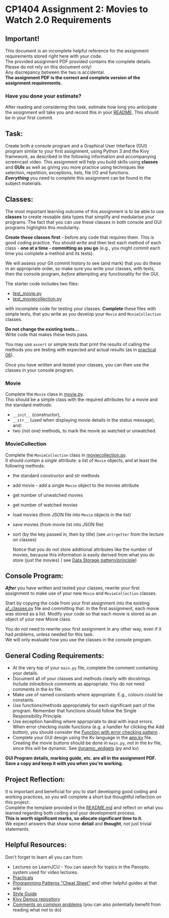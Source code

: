 # CP1404 Assignment 2: Movies to Watch 2.0 Requirements

## Important!

This document is an incomplete helpful reference for the assignment requirements stored right here with your
code.  
The provided assignment PDF provided contains the complete details.   
Please do not rely on this document only!  
Any discrepancy between the two is accidental.  
**The assignment PDF is the correct and complete version of the assignment requirements.**

### Have you done your estimate?

After reading and considering this task, estimate how long you anticipate the assignment will take you and record this
in your [README](README.md). This should be in your first commit.

## Task:

Create both a console program and a Graphical User Interface (GUI)
program similar to your first assignment, using Python 3 and the Kivy
framework, as described in the following information and accompanying
screencast video. This assignment will help you build skills using
**classes** and **GUIs** as well as giving you more practice using
techniques like selection, repetition, exceptions, lists, file I/O and
functions.  
***Everything*** you need to
complete this assignment can be found in the subject materials.

## Classes:

The most important learning outcome of this assignment is to be able to
use **classes** to create reusable data types that simplify and
modularise your programs. The fact that you can use these classes in
both console and GUI programs highlights this modularity.

**Create these classes first** - before any
code that requires them. This is good coding practice. You should
write and then test each method of each class - **one at a time -
committing as you go** (e.g., you might commit each time you complete a
method and its tests).

We will assess your Git commit history to see (and mark) that you do
these in an appropriate order, so make sure you write your classes, with
tests, then the console program, *before* attempting any functionality
for the GUI.

The starter code includes two files:

- [test_movie.py](test_movie.py)
- [test_moviecollection.py](test_moviecollection.py)

with incomplete code for testing your classes.
**Complete** these files with simple tests, that you write as you
develop your `Movie` and `MovieCollection` classes.

**Do not change the existing tests...**  
Write code that makes these tests pass.

You may use `assert` or
simple tests that print the results of calling the methods you are
testing with expected and actual results (as
in [practical 06](https://github.com/CP1404/Practicals/tree/master/prac_06#testing)).

Once you have written and tested your classes, you can then use the
classes in your console program.

### Movie

Complete the `Movie` class in [movie.py](movie.py).  
This should be a simple
class with the required attributes for a movie and the standard
methods:

- `__init__` (constructor),
- `__str__` (used when
  displaying movie details in the status message), and:
- two (not one) methods, to mark the movie as watched or
  unwatched.

### MovieCollection

Complete the `MovieCollection` class in [moviecollection.py](moviecollection.py).  
It should contain a *single* attribute: a list of `Movie` objects, and at
least the following methods:

- the standard constructor and str methods
- add movie - add a single `Movie` object to the movies attribute
- get number of unwatched movies
- get number of watched movies
- load movies (from JSON file into `Movie` objects in the list)
- save movies (from movie list into JSON file)
- sort (by the key passed in, then by title)
  (see `attrgetter` from the lecture on classes)

  Notice that you do not store additional attributes like the
  number of movies, because this information is easily derived
  from what you do store (just the movies) (
  see [Data Storage pattern/principle](https://github.com/CP1404/Starter/wiki/Programming-Patterns#data-storage))

## Console Program:

***After*** you have written and tested your classes, rewrite your first
assignment to make use of your new `Movie` and `MovieCollection` classes.

Start by copying
the code from your first assignment into the existing [a1_classes.py](a1_classes.py)
file and committing that. In the first assignment, each movie was stored
as a list. Modify your code so that each movie is stored as an object of
your new Movie class.

You do *not* need to rewrite your first assignment in any other way,
even if it had problems, unless needed for this task.  
We will only evaluate how you use the classes in the console
program.

## General Coding Requirements:

- At the very top of your `main.py` file, complete the comment
  containing your details.
- Document all of your classes and methods clearly with docstrings.
  Include inline/block comments as appropriate. You do not need
  comments in the kv file.
- Make use of named constants where appropriate. E.g., colours could be
  constants.
- Use functions/methods appropriately for each significant part of the
  program. Remember that functions should follow the Single
  Responsibility Principle.
- Use exception handling where appropriate to deal with input errors.
  When error checking inside functions (e.g. a handler for clicking
  the Add button), you should consider the
  [Function with error checking pattern](https://github.com/CP1404/Starter/wiki/Programming-Patterns#function-with-error-checking)
  .
- Complete your GUI design using the Kv language in the [app.kv](app.kv) file.
  Creating the movie buttons should be done in `main.py`, not in the kv
  file, since this will be dynamic.
  See [dynamic_widgets](https://github.com/CP1404/KivyDemos/blob/master/dynamic_widgets.py) (py and kv)

**GUI Program details, marking guide, etc. are all in the assignment PDF.  
Save a copy and keep it with you when you're working.**

## Project Reflection:

It is important and beneficial for you to start developing good coding
and working practices, so you will complete a short but thoughtful
reflection on this project.  
Complete the template provided in the [README.md](README.md)
and reflect on what you learned regarding both coding and your
development process.  
**This is worth significant marks, so allocate significant time to it.**\
We expect answers that show some **detail** and **thought**, not just
trivial statements.

## Helpful Resources:

Don't forget to learn all you can from:

- Lectures on LearnJCU - You can search for topics in the Panopto system used for video lectures.
- [Practicals](https://github.com/CP1404/Practicals)
- [Programming Patterns "Cheat Sheet"](https://github.com/CP1404/Starter/wiki/Programming-Patterns) and other helpful
  guides at that wiki
- [Style Guide](https://github.com/CP1404/Starter/wiki/Styles-and-Conventions)
- [Kivy Demos repository](https://github.com/CP1404/KivyDemos)
- [Comments on common problems](https://github.com/CP1404/Starter/wiki/Assignment-Feedback,-Common-Problems) (you can
  also potentially benefit from reading what _not_ to do)
